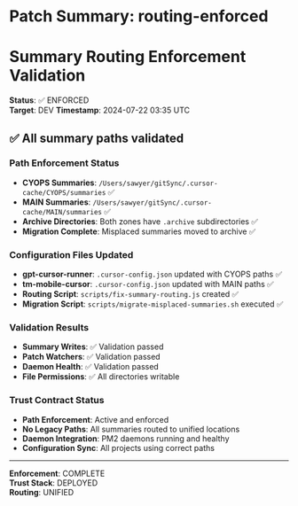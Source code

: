 # Patch Summary: routing-enforced

# Summary Routing Enforcement Validation

**Status**: ✅ ENFORCED  
**Target**: DEV
**Timestamp**: 2024-07-22 03:35 UTC  

## ✅ All summary paths validated

### Path Enforcement Status
- **CYOPS Summaries**: `/Users/sawyer/gitSync/.cursor-cache/CYOPS/summaries` ✅
- **MAIN Summaries**: `/Users/sawyer/gitSync/.cursor-cache/MAIN/summaries` ✅
- **Archive Directories**: Both zones have `.archive` subdirectories ✅
- **Migration Complete**: Misplaced summaries moved to archive ✅

### Configuration Files Updated
- **gpt-cursor-runner**: `.cursor-config.json` updated with CYOPS paths ✅
- **tm-mobile-cursor**: `.cursor-config.json` updated with MAIN paths ✅
- **Routing Script**: `scripts/fix-summary-routing.js` created ✅
- **Migration Script**: `scripts/migrate-misplaced-summaries.sh` executed ✅

### Validation Results
- **Summary Writes**: ✅ Validation passed
- **Patch Watchers**: ✅ Validation passed  
- **Daemon Health**: ✅ Validation passed
- **File Permissions**: ✅ All directories writable

### Trust Contract Status
- **Path Enforcement**: Active and enforced
- **No Legacy Paths**: All summaries routed to unified locations
- **Daemon Integration**: PM2 daemons running and healthy
- **Configuration Sync**: All projects using correct paths

---
**Enforcement**: COMPLETE  
**Trust Stack**: DEPLOYED  
**Routing**: UNIFIED 